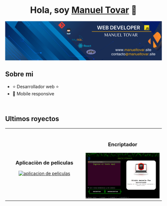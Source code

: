 <div align="center">
<h1 align="center">Hola, soy <a href="https://manueltovar.site">Manuel Tovar</a> 👋</h1>
</div>
<img src="./Banner.png">


## Sobre mi

- ⭐ Desarrollador web ⭐ 
- 📲 Mobile responsive

<br>

## Ultimos royectos
<table>
<tr>
<td width="50%">
<h3 align="center">Aplicaciòn de peliculas </h3>
<div align="center">
<a href="https://manuel-tovar.github.io/aplicacion-pelicula/" target="_blank"><img src="https://user-images.githubusercontent.com/104531937/215139581-7fd7acd8-503b-4d9d-b850-71f3299fd63d.PNG" width="400" alt="aplicacion de peliculas"></a>                                                                                     
</td>

<td width="50%">
               <br>
<h3 align="center">Encriptador</h3>
<div align="center">                                       
<a href="https://manuel-tovar.github.io/encriptador/" target="_blank"><img src="https://github.com/Manuel-Tovar/encriptador/blob/main/img/Captura.PNG"></a>
<br>                                                        
</table>                                                                                 
</div>
<br>




